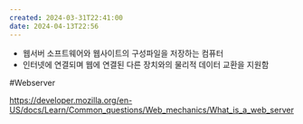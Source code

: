 ```yaml
---
created: 2024-03-31T22:41:00
date: 2024-04-13T22:56
---
```

- 웹서버 소프트웨어와 웹사이트의 구성파일을 저장하는 컴퓨터
- 인터넷에 연결되며 웹에 연결된 다른 장치와의 물리적 데이터 교환을 지원함

#Webserver 

https://developer.mozilla.org/en-US/docs/Learn/Common_questions/Web_mechanics/What_is_a_web_server